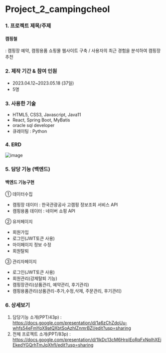 # Project_2_campingcheol
### 1. 프로젝트 제목/주제
#### 캠핑철
: 캠핑장 예약, 캠핑용품 쇼핑몰 웹사이트 구축 / 사용자의 최근 경험을 분석하여 캠핑장 추천

### 2. 제작 기간 & 참여 인원
- 2023.04.12~2023.05.18 (37일)
- 5명

### 3. 사용한 기술
- HTML5, CSS3, Javascript, Java11
- React, Spring Boot, MyBatis
- oracle sql developer
- 큐레이팅 : Python

### 4. ERD             
![image](https://github.com/apebstr/Project_2_campingcheol/assets/117328602/d45e2e0a-2d83-436a-b40b-b9b1f3145999)
     
### 5. 담당 기능 (백엔드)
#### 백엔드 기능구현
① 데이터수집
- 캠핑장 데이터 : 한국관광공사 고캠핑 정보조회 서비스 API
- 캠핑용품 데이터 : 네이버 쇼핑 API

② 유저페이지
- 회원가입
- 로그인(JWT토큰 사용)
- 마이페이지 정보 수정
- 회원탈퇴

③ 관리자페이지
- 로그인(JWT토큰 사용)
- 회원관리(강제탈퇴 기능)
- 캠핑장관리(상품관리, 예약관리, 후기관리)
- 캠핑용품관리(상품관리-추가,수정,삭제, 주문관리, 후기관리)

### 6. 상세보기
1) 담당기능 소개(PPT/43p) : https://docs.google.com/presentation/d/1a6zChZdoUu-whfs54eFmYqX9atQXbtSoAzhIZnmrBZI/edit?usp=sharing 
2) 전체 프로젝트 소개(PPT/83p) : https://docs.google.com/presentation/d/1lkDc13cM6HrpIEoRqFxNplhXEjEkedYGQrhTmJqXhfI/edit?usp=sharing

